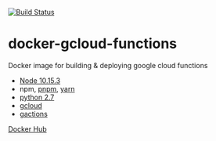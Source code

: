 [![Build Status](https://travis-ci.com/nalbion/docker-gcloud-functions.svg?branch=master)](https://travis-ci.com/nalbion/docker-gcloud-functions)

# docker-gcloud-functions
Docker image for building &amp; deploying google cloud functions

- [Node 10.15.3](https://cloud.google.com/functions/docs/concepts/nodejs-10-runtime)
- npm, [pnpm](https://pnpm.js.org), [yarn](https://yarnpkg.com/en/)
- [python 2.7](https://docs.python.org/2/)
- [gcloud](https://cloud.google.com/sdk/gcloud/reference/beta/functions/)
- [gactions](https://developers.google.com/actions/tools/gactions-cli)

[Docker Hub](https://hub.docker.com/r/nalbion/gcloud-functions)
